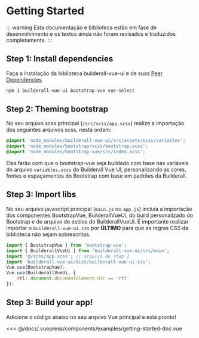 # Getting Started

::: warning
Esta documentação e biblioteca estão em fase de desenvolvimento e os textos ainda não foram revisados e traduzidos completamente.
:::

## Step 1: Install dependencies
Faça a instalação da biblioteca builderall-vue-ui e de suas [Peer Dependencies](https://nodejs.org/es/blog/npm/peer-dependencies/)

```bash
npm i builderall-vue-ui bootstrap-vue vue-select
```

## Step 2: Theming bootstrap

No seu arquivo scss principal (`/src/scss/app.scss`) realize a importação dos seguintes arquivos scss, nesta ordem:

```scss
@import 'node_modules/builderall-vue-ui/src/assets/scss/variables';
@import 'node_modules/bootstrap/scss/bootstrap.scss';
@import 'node_modules/bootstrap-vue/src/index.scss';
```

Elas farão com que o bootstrap-vue seja buildado com base nas variáveis do arquivo `variables.scss` do Builderall Vue UI, personalizando as cores, fontes e espaçamentos do Bootstrap com base em padrões da Builderall.

## Step 3: Import libs

No seu arquivo javascript principal (`main.js` ou `app.js`) incluia a importação dos componentes BootstrapVue, BuilderallVueUi, do build personalizado do Bootstrap e do arquivo de estilos do BuilderallVueUi. É importante realizar importar o `builderall-vue-ui.css` por **ÚLTIMO** para que as regras CSS da biblioteca não sejam sobrescritas.

```js
import { BootstrapVue } from 'bootstrap-vue';
import { BuilderallVueUi } from 'builderall-vue-ui/src/main';
import '@/scss/app.scss'; // arquivo do step 2
import 'builderall-vue-ui/dist/builderall-vue-ui.css';
Vue.use(BootstrapVue);
Vue.use(BuilderallVueUi, {
	rtl: document.documentElement.dir == 'rtl'
});
```

## Step 3: Build your app!

Adicione o código abaixo no seu arquivo Vue principal e está pronto!

<SourceCode>
<<< @/docs/.vuepress/components/examples/getting-started-doc.vue
</SourceCode>